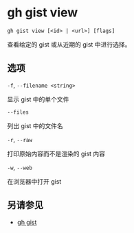 # gh gist view

```
gh gist view [<id> | <url>] [flags]
```

查看给定的 gist 或从近期的 gist 中进行选择。

## 选项

`-f`, `--filename <string>`

显示 gist 中的单个文件

`--files`

列出 gist 中的文件名

`-r`, `--raw`

打印原始内容而不是渲染的 gist 内容

`-w`, `--web`

在浏览器中打开 gist

## 另请参见

- [gh gist](/gh_gist)